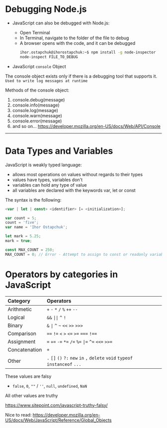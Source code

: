 # Debugging Node.js
* JavaScript can also be debugged with Node.js:
    * Open Terminal
    * In Terminal, navigate to the folder of the file to debug
    * A browser opens with the code, and it can be debugged
        ```zsh
        ihor.ostapchuk@ihorostapchuk:~$ npm install -g node-inspector
        node-inspect FILE_TO_DEBUG
        ```

* JavaScript `console` Object

The console object exists only if there is a debugging tool that supports it. `Used to write log messages at runtime`

Methods of the console object:
1. console.debug(message)
2. console.info(message)
3. console.log(message)
3. console.warn(message)
4. console.error(message)
5. and so on... https://developer.mozilla.org/en-US/docs/Web/API/Console

---

# Data Types and Variables
JavaScript is weakly typed language:
 - allows most operations on values without regards to their types
 - values have types, variables don't
 - variables can hold any type of value
 - all variables are declared with the keywords var, let or const
 
The syntax is the following:
```javascript
<var | let | const> <identifier> [= <initialization>];
```

```javascript
var count = 5; 
count = 'five';
var name = 'Ihor Ostapchuk';
```
```javascript
let mark = 5.25;
mark = true;
```
```javascript
const MAX_COUNT = 250;
MAX_COUNT = 0; // Error - Attempt to assign to const or readonly variable
```

# Operators by categories in JavaScript
|        Category      |                                  Operators                                    |
|:-------------------- |:----------------------------------------------------------------------------- |
| Arithmetic           | `+` `-` `*` `/` `%` `++` `--`                                                 |
| Logical              | `&&` <code>&#124;&#124;</code> `^` `!`                                        |
| Binary               | `&` <code>&#124;</code> `^` `~` `<<` `>>` `>>>`                               |
| Comparison           | `==` `!=` `<` `>` `<=` `>=` `===` `!==`                                       |
| Assignment           | `=` `+=` `-=` `*=` `/=` `%=` <code>&#124;=</code> `^=` `<<=` `>>=`            |
| Concatenation        | `+`                                                                           |
| Other                | `.` `[]` `()` `?:` `new` `in` `,` `delete` `void` `typeof` `instanceof` `...` |

These values are falsy
- `false`, `0`, `""` / `''`, `null`, `undefined`, `NaN`

All other values are truthy

https://www.sitepoint.com/javascript-truthy-falsy/


Nice to read: https://developer.mozilla.org/en-US/docs/Web/JavaScript/Reference/Global_Objects
